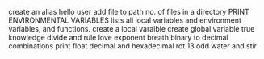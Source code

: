create an alias
hello user
add file to path
no. of files in a directory
PRINT ENVIRONMENTAL VARIABLES
lists all local variables and environment variables, and functions.
create a local varaible
create global variable
true knowledge
divide and rule
love exponent breath
binary to decimal
combinations
print float
decimal and hexadecimal
rot 13
odd
water and stir
